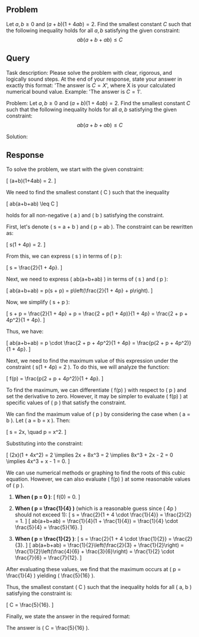 ## Problem

Let $a, b \geq 0$ and $(a+b)(1+4ab)=2$. Find the smallest constant $C$ such that the following inequality holds for all $a, b$ satisfying the given constraint:
$$
ab(a+b+ab) \leq C
$$

## Query

Task description: Please solve the problem with clear, rigorous, and logically sound steps. At the end of your response, state your answer in exactly this format: 'The answer is $C=X$', where X is your calculated numerical bound value. Example: 'The answer is $C=1$'.

Problem: Let $a, b \geq 0$ and $(a+b)(1+4ab)=2$. Find the smallest constant $C$ such that the following inequality holds for all $a, b$ satisfying the given constraint:
$$
ab(a+b+ab) \leq C
$$

Solution:

## Response

To solve the problem, we start with the given constraint:

\[
(a+b)(1+4ab) = 2.
\]

We need to find the smallest constant \( C \) such that the inequality 

\[
ab(a+b+ab) \leq C
\]

holds for all non-negative \( a \) and \( b \) satisfying the constraint.

First, let's denote \( s = a + b \) and \( p = ab \). The constraint can be rewritten as:

\[
s(1 + 4p) = 2.
\]

From this, we can express \( s \) in terms of \( p \):

\[
s = \frac{2}{1 + 4p}.
\]

Next, we need to express \( ab(a+b+ab) \) in terms of \( s \) and \( p \):

\[
ab(a+b+ab) = p(s + p) = p\left(\frac{2}{1 + 4p} + p\right).
\]

Now, we simplify \( s + p \):

\[
s + p = \frac{2}{1 + 4p} + p = \frac{2 + p(1 + 4p)}{1 + 4p} = \frac{2 + p + 4p^2}{1 + 4p}.
\]

Thus, we have:

\[
ab(a+b+ab) = p \cdot \frac{2 + p + 4p^2}{1 + 4p} = \frac{p(2 + p + 4p^2)}{1 + 4p}.
\]

Next, we need to find the maximum value of this expression under the constraint \( s(1 + 4p) = 2 \). To do this, we will analyze the function:

\[
f(p) = \frac{p(2 + p + 4p^2)}{1 + 4p}.
\]

To find the maximum, we can differentiate \( f(p) \) with respect to \( p \) and set the derivative to zero. However, it may be simpler to evaluate \( f(p) \) at specific values of \( p \) that satisfy the constraint.

We can find the maximum value of \( p \) by considering the case when \( a = b \). Let \( a = b = x \). Then:

\[
s = 2x, \quad p = x^2.
\]

Substituting into the constraint:

\[
(2x)(1 + 4x^2) = 2 \implies 2x + 8x^3 = 2 \implies 8x^3 + 2x - 2 = 0 \implies 4x^3 + x - 1 = 0.
\]

We can use numerical methods or graphing to find the roots of this cubic equation. However, we can also evaluate \( f(p) \) at some reasonable values of \( p \).

1. **When \( p = 0 \)**:
   \[
   f(0) = 0.
   \]

2. **When \( p = \frac{1}{4} \)** (which is a reasonable guess since \( 4p \) should not exceed 1):
   \[
   s = \frac{2}{1 + 4 \cdot \frac{1}{4}} = \frac{2}{2} = 1.
   \]
   \[
   ab(a+b+ab) = \frac{1}{4}(1 + \frac{1}{4}) = \frac{1}{4} \cdot \frac{5}{4} = \frac{5}{16}.
   \]

3. **When \( p = \frac{1}{2} \)**:
   \[
   s = \frac{2}{1 + 4 \cdot \frac{1}{2}} = \frac{2}{3}.
   \]
   \[
   ab(a+b+ab) = \frac{1}{2}\left(\frac{2}{3} + \frac{1}{2}\right) = \frac{1}{2}\left(\frac{4}{6} + \frac{3}{6}\right) = \frac{1}{2} \cdot \frac{7}{6} = \frac{7}{12}.
   \]

After evaluating these values, we find that the maximum occurs at \( p = \frac{1}{4} \) yielding \( \frac{5}{16} \).

Thus, the smallest constant \( C \) such that the inequality holds for all \( a, b \) satisfying the constraint is:

\[
C = \frac{5}{16}.
\]

Finally, we state the answer in the required format:

The answer is \( C = \frac{5}{16} \).